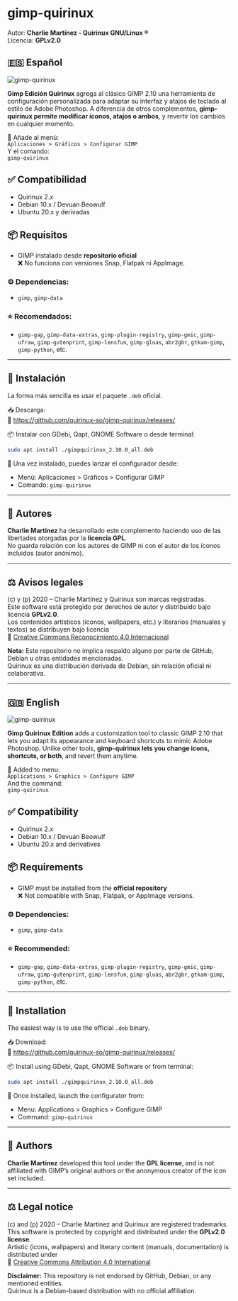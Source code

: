 # gimp-quirinux

Autor: **Charlie Martínez - Quirinux GNU/Linux ®**  
Licencia: **GPLv2.0**

## 🇪🇸 Español  

![gimp-quirinux](https://charliemartinez.com.ar/wp-content/uploads/2023/11/gimp-quirinux_charlie-martinez.jpg)

**Gimp Edición Quirinux** agrega al clásico GIMP 2.10 una herramienta de configuración personalizada para adaptar su interfaz y atajos de teclado al estilo de Adobe Photoshop. A diferencia de otros complementos, **gimp-quirinux permite modificar íconos, atajos o ambos**, y revertir los cambios en cualquier momento.

🧩 Añade al menú:  
`Aplicaciones > Gráficos > Configurar GIMP`  
Y el comando:  
`gimp-quirinux`

## ✅ Compatibilidad

- Quirinux 2.x  
- Debian 10.x / Devuan Beowulf  
- Ubuntu 20.x y derivadas

## 📦 Requisitos

- GIMP instalado desde **repositorio oficial**  
❌ No funciona con versiones Snap, Flatpak ni AppImage.

### ⚙️ Dependencias:

- `gimp`, `gimp-data`

### ⭐ Recomendados:

- `gimp-gap`, `gimp-data-extras`, `gimp-plugin-registry`, `gimp-gmic`, `gimp-ufraw`, `gimp-gutenprint`, `gimp-lensfun`, `gimp-gluas`, `abr2gbr`, `gtkam-gimp`, `gimp-python`, etc.

---

## 🧭 Instalación

La forma más sencilla es usar el paquete `.deb` oficial.

📥 Descarga:  
🔗 https://github.com/quirinux-so/gimp-quirinux/releases/

📦 Instalar con GDebi, Qapt, GNOME Software o desde terminal:

```bash
sudo apt install ./gimpquirinux_2.10.0_all.deb
```

📌 Una vez instalado, puedes lanzar el configurador desde:

- Menú: Aplicaciones > Gráficos > Configurar GIMP  
- Comando: `gimp-quirinux`

---

## 👥 Autores

**Charlie Martínez** ha desarrollado este complemento haciendo uso de las libertades otorgadas por la **licencia GPL**.  
No guarda relación con los autores de GIMP ni con el autor de los íconos incluidos (autor anónimo).

---

## ⚖️ Avisos legales

(c) y (p) 2020 – Charlie Martínez y Quirinux son marcas registradas.  
Este software está protegido por derechos de autor y distribuido bajo licencia **GPLv2.0**.  
Los contenidos artísticos (íconos, wallpapers, etc.) y literarios (manuales y textos) se distribuyen bajo licencia  
🔗 [Creative Commons Reconocimiento 4.0 Internacional](https://creativecommons.org/licenses/by/4.0/deed.es)

**Nota:** Este repositorio no implica respaldo alguno por parte de GitHub, Debian u otras entidades mencionadas.  
Quirinux es una distribución derivada de Debian, sin relación oficial ni colaborativa.

---

## 🇬🇧 English  

![gimp-quirinux](https://charliemartinez.com.ar/wp-content/uploads/2023/11/gimp-quirinux_charlie-martinez.jpg)

**Gimp Quirinux Edition** adds a customization tool to classic GIMP 2.10 that lets you adapt its appearance and keyboard shortcuts to mimic Adobe Photoshop. Unlike other tools, **gimp-quirinux lets you change icons, shortcuts, or both**, and revert them anytime.

🧩 Added to menu:  
`Applications > Graphics > Configure GIMP`  
And the command:  
`gimp-quirinux`

## ✅ Compatibility

- Quirinux 2.x  
- Debian 10.x / Devuan Beowulf  
- Ubuntu 20.x and derivatives

## 📦 Requirements

- GIMP must be installed from the **official repository**  
❌ Not compatible with Snap, Flatpak, or AppImage versions.

### ⚙️ Dependencies:

- `gimp`, `gimp-data`

### ⭐ Recommended:

- `gimp-gap`, `gimp-data-extras`, `gimp-plugin-registry`, `gimp-gmic`, `gimp-ufraw`, `gimp-gutenprint`, `gimp-lensfun`, `gimp-gluas`, `abr2gbr`, `gtkam-gimp`, `gimp-python`, etc.

---

## 🧭 Installation

The easiest way is to use the official `.deb` binary.

📥 Download:  
🔗 https://github.com/quirinux-so/gimp-quirinux/releases/

📦 Install using GDebi, Qapt, GNOME Software or from terminal:

```bash
sudo apt install ./gimpquirinux_2.10.0_all.deb
```

📌 Once installed, launch the configurator from:

- Menu: Applications > Graphics > Configure GIMP  
- Command: `gimp-quirinux`

---

## 👥 Authors

**Charlie Martínez** developed this tool under the **GPL license**, and is not affiliated with GIMP’s original authors or the anonymous creator of the icon set included.

---

## ⚖️ Legal notice

(c) and (p) 2020 – Charlie Martínez and Quirinux are registered trademarks.  
This software is protected by copyright and distributed under the **GPLv2.0 license**.  
Artistic (icons, wallpapers) and literary content (manuals, documentation) is distributed under  
🔗 [Creative Commons Attribution 4.0 International](https://creativecommons.org/licenses/by/4.0/)

**Disclaimer:** This repository is not endorsed by GitHub, Debian, or any mentioned entities.  
Quirinux is a Debian-based distribution with no official affiliation.

